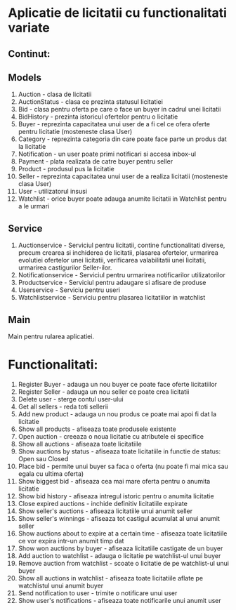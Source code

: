 # Aplicatie de licitatii cu functionalitati variate

## Continut:

## Models
  1. Auction - clasa de licitatii
  2. AuctionStatus - clasa ce prezinta statusul licitatiei
  3. Bid - clasa pentru oferta pe care o face un buyer in cadrul unei licitatii
  4. BidHistory - prezinta istoricul ofertelor pentru o licitatie
  5. Buyer - reprezinta capacitatea unui user de a fi cel ce ofera oferte pentru licitatie (mosteneste clasa User)
  6. Category - reprezinta categoria din care poate face parte un produs dat la licitatie
  7. Notification - un user poate primi notificari si accesa inbox-ul
  8. Payment - plata realizata de catre buyer pentru seller
  9. Product - produsul pus la licitatie
  10. Seller - reprezinta capacitatea unui user de a realiza licitatii (mosteneste clasa User)
  11. User - utilizatorul insusi
  12. Watchlist - orice buyer poate adauga anumite licitatii in Watchlist pentru a le urmari

## Service
  1. Auctionservice - Serviciul pentru licitatii, contine functionalitati diverse, precum crearea si inchiderea de licitatii, plasarea ofertelor, urmarirea evolutiei ofertelor unei licitatii,
                      verificarea valabilitatii unei licitatii, urmarirea castigurilor Seller-ilor.
  2. Notificationservice - Serviciul pentru urmarirea notificarilor utilizatorilor
  3. Productservice - Serviciul pentru adaugare si afisare de produse
  4. Userservice - Serviciu pentru useri
  5. Watchlistservice - Serviciu pentru plasarea licitatiilor in watchlist

## Main
  Main pentru rularea aplicatiei.


# Functionalitati:
  1. Register Buyer - adauga un nou buyer ce poate face oferte licitatiilor
  2. Register Seller - adauga un nou seller ce poate crea licitatii
  3. Delete user - sterge contul user-ului
  4. Get all sellers - reda toti sellerii
  5. Add new product - adauga un nou produs ce poate mai apoi fi dat la licitatie
  6. Show all products - afiseaza toate produsele existente
  7. Open auction - creeaza o noua licitatie cu atributele ei specifice
  8. Show all auctions - afiseaza toate licitatiile
  9. Show auctions by status - afiseaza toate licitatiile in functie de status: Open sau Closed
  10. Place bid - permite unui buyer sa faca o oferta (nu poate fi mai mica sau egala cu ultima oferta)
  11. Show biggest bid - afiseaza cea mai mare oferta pentru o anumita licitatie
  12. Show bid history - afiseaza intregul istoric pentru o anumita licitatie
  13. Close expired auctions - inchide definitiv licitatiile expirate
  14. Show seller's auctions - afiseaza licitatiile unui anumit seller
  15. Show seller's winnings - afiseaza tot castigul acumulat al unui anumit seller
  16. Show auctions about to expire at a certain time - afiseaza toate licitatiile ce vor expira intr-un anumit timp dat
  17. Show won auctions by buyer - afiseaza licitatiile castigate de un buyer
  18. Add auction to watchlist - adauga o licitatie pe watchlist-ul unui buyer
  19. Remove auction from watchlist - scoate o licitatie de pe watchlist-ul unui buyer
  20. Show all auctions in watchlist - afiseaza toate licitatiile aflate pe watchlistul unui anumit buyer
  21. Send notification to user - trimite o notificare unui user
  22. Show user's notifications - afiseaza toate notificarile unui anumit user
